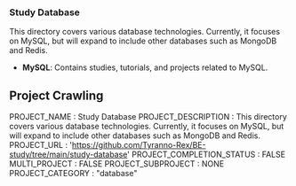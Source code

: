 ### Study Database
This directory covers various database technologies. Currently, it focuses on MySQL, but will expand to include other databases such as MongoDB and Redis.

- **MySQL**: Contains studies, tutorials, and projects related to MySQL.


## Project Crawling

PROJECT_NAME : Study Database
PROJECT_DESCRIPTION : This directory covers various database technologies. Currently, it focuses on MySQL, but will expand to include other databases such as MongoDB and Redis.
PROJECT_URL : 'https://github.com/Tyranno-Rex/BE-study/tree/main/study-database'
PROJECT_COMPLETION_STATUS : FALSE
MULTI_PROJECT : FALSE
PROJECT_SUBPROJECT : NONE
PROJECT_CATEGORY : "database"

